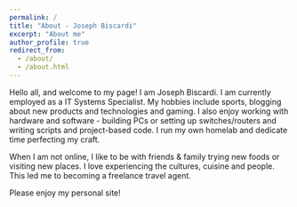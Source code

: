 ```yaml
---
permalink: /
title: "About - Joseph Biscardi"
excerpt: "About me"
author_profile: true
redirect_from: 
  - /about/
  - /about.html
---
```


Hello all, and welcome to my page! I am Joseph Biscardi. I am currently employed as a IT Systems Specialist. My hobbies include sports, blogging about new products and technologies and gaming. I also enjoy working with hardware and software - building PCs or setting up switches/routers and writing scripts and project-based code. I run my own homelab and dedicate time perfecting my craft. 

When I am not online, I like to be with friends & family trying new foods or visiting new places. I love experiencing the cultures, cuisine and people. This led me to becoming a freelance travel agent. 

Please enjoy my personal site! 





